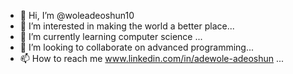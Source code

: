 - 👋 Hi, I’m @woleadeoshun10
- 👀 I’m interested in making the world a better place...
- 🌱 I’m currently learning computer science ...
- 💞️ I’m looking to collaborate on advanced programming...
- 📫 How to reach me www.linkedin.com/in/adewole-adeoshun ...

<!---
woleadeoshun10/woleadeoshun10 is a ✨ special ✨ repository because its `README.md` (this file) appears on your GitHub profile.
You can click the Preview link to take a look at your changes.
--->
